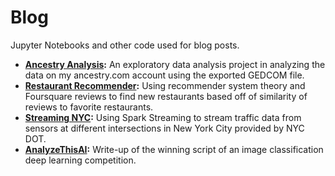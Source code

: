 # Blog
Jupyter Notebooks and other code used for blog posts.

- **[Ancestry Analysis](https://github.com/JeffMacaluso/Blog/blob/master/AncestryAnalysis.ipynb):** An exploratory data analysis project in analyzing the data on my ancestry.com account using the exported GEDCOM file.
- **[Restaurant Recommender](https://github.com/JeffMacaluso/Blog/blob/master/Restaurant%20Recommender.ipynb):** Using recommender system theory and Foursquare reviews to find new restaurants based off of similarity of reviews to favorite restaurants.
- **[Streaming NYC](https://github.com/JeffMacaluso/Blog/blob/master/StreamingNYC/StreamingManhattanTraffic.ipynb):** Using Spark Streaming to stream traffic data from sensors at different intersections in New York City provided by NYC DOT.
- **[AnalyzeThisAI](https://github.com/JeffMacaluso/Blog/blob/master/AnalyzeThisAI.md):** Write-up of the winning script of an image classification deep learning competition.